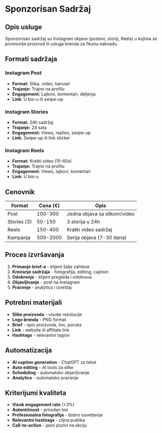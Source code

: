 # Sponzorisan Sadržaj

## Opis usluge

Sponzorisan sadržaj su Instagram objave (postovi, storiji, Reels) u kojima se promoviše proizvod ili usluga brenda za fiksnu naknadu.

## Formati sadržaja

### Instagram Post

- **Format:** Slika, video, karusel
- **Trajanje:** Trajno na profilu
- **Engagement:** Lajkovi, komentari, deljenja
- **Link:** U bio-u ili swipe-up

### Instagram Stories

- **Format:** 24h sadržaj
- **Trajanje:** 24 sata
- **Engagement:** Views, replies, swipe-up
- **Link:** Swipe-up ili link sticker

### Instagram Reels

- **Format:** Kratki video (15-60s)
- **Trajanje:** Trajno na profilu
- **Engagement:** Views, lajkovi, komentari
- **Link:** U bio-u

## Cenovnik

| Format      | Cena (€) | Opis                         |
| ----------- | -------- | ---------------------------- |
| Post        | 100-300  | Jedna objava sa slikom/video |
| Stories (3) | 50-150   | 3 storija u 24h              |
| Reels       | 150-400  | Kratki video sadržaj         |
| Kampanja    | 500-2000 | Serija objava (7-30 dana)    |

## Proces izvršavanja

1. **Primanje brief-a** - klijent šalje zahteve
2. **Kreiranje sadržaja** - fotografija, editing, caption
3. **Odobrenje** - klijent pregleda i odobrava
4. **Objavljivanje** - post na Instagram
5. **Praćenje** - analytics i izveštaj

## Potrebni materijali

- **Slike proizvoda** - visoke rezolucije
- **Logo brenda** - PNG format
- **Brief** - opis proizvoda, ton, poruka
- **Link** - website ili affiliate link
- **Hashtags** - relevantni tagovi

## Automatizacija

- **AI caption generation** - ChatGPT za tekst
- **Auto editing** - AI tools za slike
- **Scheduling** - automatsko objavljivanje
- **Analytics** - automatsko praćenje

## Kriterijumi kvaliteta

- **Visok engagement rate** (>3%)
- **Autentičnost** - prirodan ton
- **Profesionalna fotografija** - dobro osvetljenje
- **Relevantni hashtags** - ciljna publika
- **Call-to-action** - jasni pozivi na akciju
